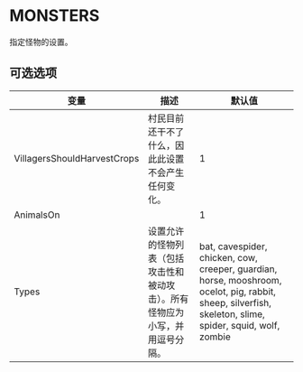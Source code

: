 # MONSTERS

指定怪物的设置。

## 可选选项

| 变量 | 描述 | 默认值 |
| --- | --- | --- |
| VillagersShouldHarvestCrops | 村民目前还干不了什么，因此此设置不会产生任何变化。 | 1 |
| AnimalsOn |  | 1 |
| Types | 设置允许的怪物列表（包括攻击性和被动攻击）。所有怪物应为小写，并用逗号分隔。 | bat, cavespider, chicken, cow, creeper, guardian, horse, mooshroom, ocelot, pig, rabbit, sheep, silverfish, skeleton, slime, spider, squid, wolf, zombie |
